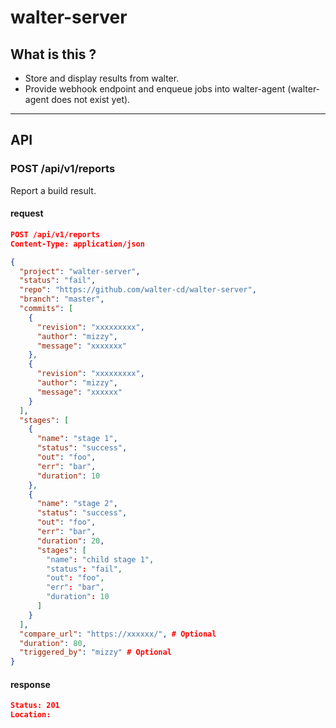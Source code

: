 # walter-server

## What is this ?

* Store and display results from walter.
* Provide webhook endpoint and enqueue jobs into walter-agent (walter-agent does not exist yet).

----

## API

### POST /api/v1/reports

Report a build result.

#### request

```json
POST /api/v1/reports
Content-Type: application/json

{
  "project": "walter-server",
  "status": "fail",
  "repo": "https://github.com/walter-cd/walter-server", 
  "branch": "master",
  "commits": [
    {
      "revision": "xxxxxxxxx",
      "author": "mizzy",
      "message": "xxxxxxx"
    },
    {
      "revision": "xxxxxxxxx",
      "author": "mizzy",
      "message": "xxxxxx"
    }
  ],
  "stages": [
    {
      "name": "stage 1",
      "status": "success",
      "out": "foo",
      "err": "bar",
      "duration": 10
    },
    {
      "name": "stage 2",
      "status": "success",
      "out": "foo",
      "err": "bar",
      "duration": 20,
      "stages": [
        "name": "child stage 1",
        "status": "fail",
        "out": "foo",
        "err": "bar",
        "duration": 10
      ]
    }
  ],
  "compare_url": "https://xxxxxx/", # Optional
  "duration": 80,
  "triggered_by": "mizzy" # Optional
}
```

#### response

```json
Status: 201
Location:
```
